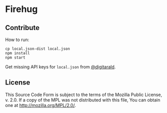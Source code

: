 # Firehug

## Contribute

How to run:

    cp local.json-dist local.json
    npm install
    npm start

Get missing API keys for `local.json` from [@digitarald](https://github.com/digitarald).

## License

This Source Code Form is subject to the terms of the Mozilla Public
License, v. 2.0. If a copy of the MPL was not distributed with this
file, You can obtain one at http://mozilla.org/MPL/2.0/.